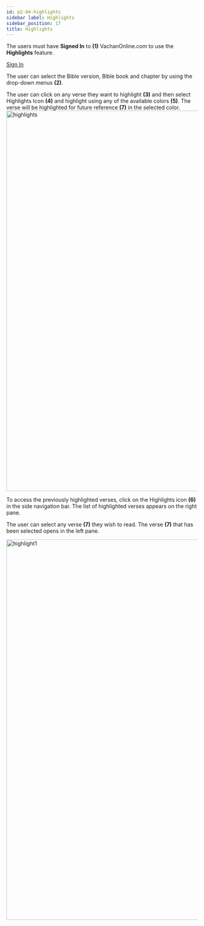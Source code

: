 ```yaml
---
id: p2-04-highlights
sidebar label: Highlights
sidebar_position: 17
title: Highlights
---
```


The users must have **Signed In** to **(1)** VachanOnline.com to use the **Highlights** feature. 

[Sign In](./p2-02-signin)

The user can select the Bible version, Bible book and chapter by using the drop-down menus **(2)**. 

The user can click on any verse they want to highlight **(3)** and then select Highlights Icon **(4)** and highlight using any of the available colors **(5)**. The verse will be highlighted for future reference **(7)** in the selected color.
<img src="/img/assets/highlight.png"  width="1000px" alt="highlights"/>


To access the previously highlighted verses, click on the Highlights icon **(6)** in the side navigation bar. The list of highlighted verses appears on the right pane. 

The user can select any verse **(7)** they wish to read. The verse **(7)** that has been selected opens in the left pane. 

<img src="/img/assets/highlight1.png"  width="1000px" alt="highlight1"/>
